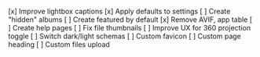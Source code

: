 [x] Improve lightbox captions
[x] Apply defaults to settings
[ ] Create "hidden" albums
[ ] Create featured by default
[x] Remove AVIF, app table
[ ] Create help pages
[ ] Fix file thumbnails
[ ] Improve UX for 360 projection toggle
[ ] Switch dark/light schemas
[ ] Custom favicon
[ ] Custom page heading
[ ] Custom files upload